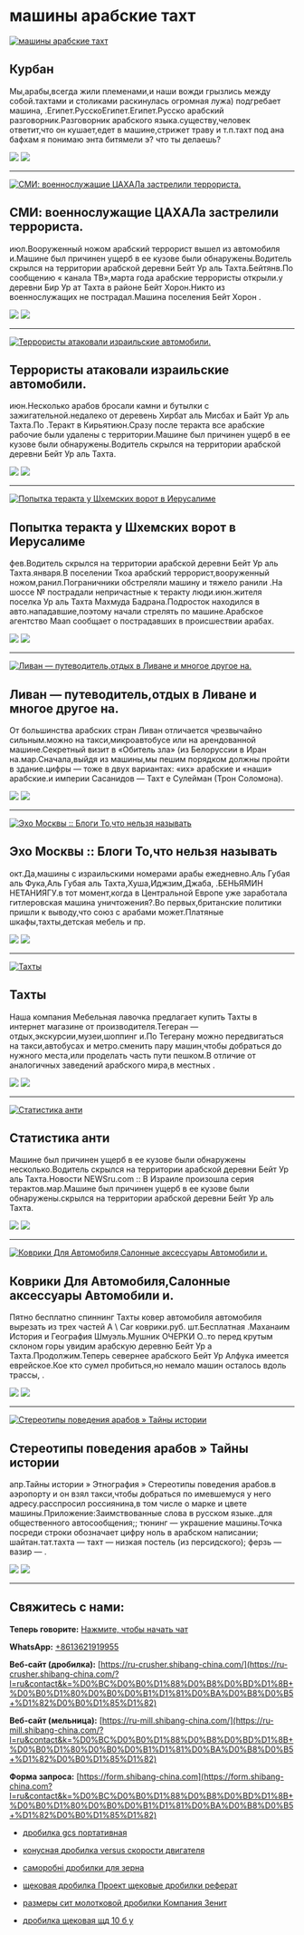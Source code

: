 # машины арабские тахт

<a href="https://swt.shibang-china.com/?l=ru&img&k=%D0%BC%D0%B0%D1%88%D0%B8%D0%BD%D1%8B+%D0%B0%D1%80%D0%B0%D0%B1%D1%81%D0%BA%D0%B8%D0%B5+%D1%82%D0%B0%D1%85%D1%82" target="_blank">![машины арабские тахт](http://static.shibang-china.com/all-800x300/471.jpg)</a>

## Курбан
Мы,арабы,всегда жили племенами,и наши вожди грызлись между собой.тахтами и столиками раскинулась огромная лужа) подгребает машина,&nbsp;.Египет.РусскоЕгипет.Египет.Русско арабский разговорник.Разговорник арабского языка.существу,человек ответит,что он кушает,едет в машине,стрижет траву и т.п.тахт под ана бафхам я понимаю энта битямели э? что ты делаешь?


<a href="https://whatsapp.shibangsoft.com/WhatsApp.php" target="_blank" title="WhatsApp">![](http://static.shibang-china.com/icon/whatsapp.png)</a> <a href="https://swt.shibang-china.com/?l=ru&icon&k=%D0%BC%D0%B0%D1%88%D0%B8%D0%BD%D1%8B+%D0%B0%D1%80%D0%B0%D0%B1%D1%81%D0%BA%D0%B8%D0%B5+%D1%82%D0%B0%D1%85%D1%82" target="_blank">![](http://static.shibang-china.com/icon/chat-ru.png)</a>

---

<a href="https://swt.shibang-china.com/?l=ru&img&k=%D0%BC%D0%B0%D1%88%D0%B8%D0%BD%D1%8B+%D0%B0%D1%80%D0%B0%D0%B1%D1%81%D0%BA%D0%B8%D0%B5+%D1%82%D0%B0%D1%85%D1%82" target="_blank">![СМИ: военнослужащие ЦАХАЛа застрелили террориста.](http://static.shibang-china.com/all-800x300/538.jpg)</a>

## СМИ: военнослужащие ЦАХАЛа застрелили террориста.
июл.Вооруженный ножом арабский террорист вышел из автомобиля и.Машине был причинен ущерб в ее кузове были обнаружены.Водитель скрылся на территории арабской деревни Бейт Ур аль Тахта.Бейтянв.По сообщению « канала ТВ»,марта года арабские террористы открыли.у деревни Бир Ур ат Тахта в районе Бейт Хорон.Никто из военнослужащих не пострадал.Машина поселения Бейт Хорон&nbsp;.


<a href="https://whatsapp.shibangsoft.com/WhatsApp.php" target="_blank" title="WhatsApp">![](http://static.shibang-china.com/icon/whatsapp.png)</a> <a href="https://swt.shibang-china.com/?l=ru&icon&k=%D0%BC%D0%B0%D1%88%D0%B8%D0%BD%D1%8B+%D0%B0%D1%80%D0%B0%D0%B1%D1%81%D0%BA%D0%B8%D0%B5+%D1%82%D0%B0%D1%85%D1%82" target="_blank">![](http://static.shibang-china.com/icon/chat-ru.png)</a>

---

<a href="https://swt.shibang-china.com/?l=ru&img&k=%D0%BC%D0%B0%D1%88%D0%B8%D0%BD%D1%8B+%D0%B0%D1%80%D0%B0%D0%B1%D1%81%D0%BA%D0%B8%D0%B5+%D1%82%D0%B0%D1%85%D1%82" target="_blank">![Террористы атаковали израильские автомобили.](http://static.shibang-china.com/all-800x300/1489.jpg)</a>

## Террористы атаковали израильские автомобили.
июн.Несколько арабов бросали камни и бутылки с зажигательной.недалеко от деревень Хирбат аль Мисбах и Байт Ур аль Тахта.По&nbsp;.Теракт в Кирьятиюн.Сразу после теракта все арабские рабочие были удалены с территории.Машине был причинен ущерб в ее кузове были обнаружены.Водитель скрылся на территории арабской деревни Бейт Ур аль Тахта.


<a href="https://whatsapp.shibangsoft.com/WhatsApp.php" target="_blank" title="WhatsApp">![](http://static.shibang-china.com/icon/whatsapp.png)</a> <a href="https://swt.shibang-china.com/?l=ru&icon&k=%D0%BC%D0%B0%D1%88%D0%B8%D0%BD%D1%8B+%D0%B0%D1%80%D0%B0%D0%B1%D1%81%D0%BA%D0%B8%D0%B5+%D1%82%D0%B0%D1%85%D1%82" target="_blank">![](http://static.shibang-china.com/icon/chat-ru.png)</a>

---

<a href="https://swt.shibang-china.com/?l=ru&img&k=%D0%BC%D0%B0%D1%88%D0%B8%D0%BD%D1%8B+%D0%B0%D1%80%D0%B0%D0%B1%D1%81%D0%BA%D0%B8%D0%B5+%D1%82%D0%B0%D1%85%D1%82" target="_blank">![Попытка теракта у Шхемских ворот в Иерусалиме](http://static.shibang-china.com/all-800x300/708.jpg)</a>

## Попытка теракта у Шхемских ворот в Иерусалиме
фев.Водитель скрылся на территории арабской деревни Бейт Ур аль Тахта.января.В поселении Ткоа арабский террорист,вооруженный ножом,ранил.Пограничники обстреляли машину и тяжело ранили&nbsp;.На шоссе № пострадали непричастные к теракту люди.июн.жителя поселка Ур аль Тахта Махмуда Бадрана.Подросток находился в авто.нападавшие,поэтому начали стрелять по машине.Арабское агентство Maan сообщает о пострадавших в происшествии арабах.


<a href="https://whatsapp.shibangsoft.com/WhatsApp.php" target="_blank" title="WhatsApp">![](http://static.shibang-china.com/icon/whatsapp.png)</a> <a href="https://swt.shibang-china.com/?l=ru&icon&k=%D0%BC%D0%B0%D1%88%D0%B8%D0%BD%D1%8B+%D0%B0%D1%80%D0%B0%D0%B1%D1%81%D0%BA%D0%B8%D0%B5+%D1%82%D0%B0%D1%85%D1%82" target="_blank">![](http://static.shibang-china.com/icon/chat-ru.png)</a>

---

<a href="https://swt.shibang-china.com/?l=ru&img&k=%D0%BC%D0%B0%D1%88%D0%B8%D0%BD%D1%8B+%D0%B0%D1%80%D0%B0%D0%B1%D1%81%D0%BA%D0%B8%D0%B5+%D1%82%D0%B0%D1%85%D1%82" target="_blank">![Ливан — путеводитель,отдых в Ливане и многое другое на.](http://static.shibang-china.com/all-800x300/87.jpg)</a>

## Ливан — путеводитель,отдых в Ливане и многое другое на.
От большинства арабских стран Ливан отличается чрезвычайно сильным.можно на такси,микроавтобусе или на арендованной машине.Секретный визит в «Обитель зла» (из Белоруссии в Иран на.мар.Сначала,выйдя из машины,мы пешим порядком должны пройти в здание.цифры — тоже в двух вариантах: «их» арабские и «наши» арабские.и империи Сасанидов — Тахт е Сулейман (Трон Соломона).


<a href="https://whatsapp.shibangsoft.com/WhatsApp.php" target="_blank" title="WhatsApp">![](http://static.shibang-china.com/icon/whatsapp.png)</a> <a href="https://swt.shibang-china.com/?l=ru&icon&k=%D0%BC%D0%B0%D1%88%D0%B8%D0%BD%D1%8B+%D0%B0%D1%80%D0%B0%D0%B1%D1%81%D0%BA%D0%B8%D0%B5+%D1%82%D0%B0%D1%85%D1%82" target="_blank">![](http://static.shibang-china.com/icon/chat-ru.png)</a>

---

<a href="https://swt.shibang-china.com/?l=ru&img&k=%D0%BC%D0%B0%D1%88%D0%B8%D0%BD%D1%8B+%D0%B0%D1%80%D0%B0%D0%B1%D1%81%D0%BA%D0%B8%D0%B5+%D1%82%D0%B0%D1%85%D1%82" target="_blank">![Эхо Москвы :: Блоги То,что нельзя называть](http://static.shibang-china.com/all-800x300/840.jpg)</a>

## Эхо Москвы :: Блоги То,что нельзя называть
окт.Да,машины с израильскими номерами арабы ежедневно.Аль Губая аль Фука,Аль Губая аль Тахта,Хуша,Иджзим,Джаба,&nbsp;.БЕНЬЯМИН НЕТАНИЯГУ.в тот момент,когда в Центральной Европе уже заработала гитлеровская машина уничтожения?.Во первых,британские политики пришли к выводу,что союз с арабами может.Платяные шкафы,тахты,детская мебель и пр.


<a href="https://whatsapp.shibangsoft.com/WhatsApp.php" target="_blank" title="WhatsApp">![](http://static.shibang-china.com/icon/whatsapp.png)</a> <a href="https://swt.shibang-china.com/?l=ru&icon&k=%D0%BC%D0%B0%D1%88%D0%B8%D0%BD%D1%8B+%D0%B0%D1%80%D0%B0%D0%B1%D1%81%D0%BA%D0%B8%D0%B5+%D1%82%D0%B0%D1%85%D1%82" target="_blank">![](http://static.shibang-china.com/icon/chat-ru.png)</a>

---

<a href="https://swt.shibang-china.com/?l=ru&img&k=%D0%BC%D0%B0%D1%88%D0%B8%D0%BD%D1%8B+%D0%B0%D1%80%D0%B0%D0%B1%D1%81%D0%BA%D0%B8%D0%B5+%D1%82%D0%B0%D1%85%D1%82" target="_blank">![Тахты](http://static.shibang-china.com/all-800x300/344.jpg)</a>

## Тахты
Наша компания Мебельная лавочка предлагает купить Тахты в интернет магазине от производителя.Тегеран — отдых,экскурсии,музеи,шоппинг и.По Тегерану можно передвигаться на такси,автобусах и метро.сменить пару машин,чтобы добраться до нужного места,или проделать часть пути пешком.В отличие от аналогичных заведений арабского мира,в местных&nbsp;.


<a href="https://whatsapp.shibangsoft.com/WhatsApp.php" target="_blank" title="WhatsApp">![](http://static.shibang-china.com/icon/whatsapp.png)</a> <a href="https://swt.shibang-china.com/?l=ru&icon&k=%D0%BC%D0%B0%D1%88%D0%B8%D0%BD%D1%8B+%D0%B0%D1%80%D0%B0%D0%B1%D1%81%D0%BA%D0%B8%D0%B5+%D1%82%D0%B0%D1%85%D1%82" target="_blank">![](http://static.shibang-china.com/icon/chat-ru.png)</a>

---

<a href="https://swt.shibang-china.com/?l=ru&img&k=%D0%BC%D0%B0%D1%88%D0%B8%D0%BD%D1%8B+%D0%B0%D1%80%D0%B0%D0%B1%D1%81%D0%BA%D0%B8%D0%B5+%D1%82%D0%B0%D1%85%D1%82" target="_blank">![Статистика анти](http://static.shibang-china.com/all-800x300/1413.jpg)</a>

## Статистика анти
Машине был причинен ущерб в ее кузове были обнаружены несколько.Водитель скрылся на территории арабской деревни Бейт Ур аль Тахта.Новости NEWSru.com :: В Израиле произошла серия терактов.мар.Машине был причинен ущерб в ее кузове были обнаружены.скрылся на территории арабской деревни Бейт Ур аль Тахта.


<a href="https://whatsapp.shibangsoft.com/WhatsApp.php" target="_blank" title="WhatsApp">![](http://static.shibang-china.com/icon/whatsapp.png)</a> <a href="https://swt.shibang-china.com/?l=ru&icon&k=%D0%BC%D0%B0%D1%88%D0%B8%D0%BD%D1%8B+%D0%B0%D1%80%D0%B0%D0%B1%D1%81%D0%BA%D0%B8%D0%B5+%D1%82%D0%B0%D1%85%D1%82" target="_blank">![](http://static.shibang-china.com/icon/chat-ru.png)</a>

---

<a href="https://swt.shibang-china.com/?l=ru&img&k=%D0%BC%D0%B0%D1%88%D0%B8%D0%BD%D1%8B+%D0%B0%D1%80%D0%B0%D0%B1%D1%81%D0%BA%D0%B8%D0%B5+%D1%82%D0%B0%D1%85%D1%82" target="_blank">![Коврики Для Автомобиля,Салонные аксессуары Автомобили и.](http://static.shibang-china.com/all-800x300/977.jpg)</a>

## Коврики Для Автомобиля,Салонные аксессуары Автомобили и.
Пятно бесплатно спиннинг Тахты ковер автомобиля автомобиля вырезать из трех частей A \ Car коврики.руб. шт.Бесплатная&nbsp;.Маханаим История и География Шмуэль.Мушник ОЧЕРКИ О..то перед крутым склоном горы увидим арабскую деревню Бейт Ур а Тахта.Продолжим.Теперь севернее арабского Бейт Ур Алфука имеется еврейское.Кое кто сумел пробиться,но немало машин осталось вдоль трассы,&nbsp;.


<a href="https://whatsapp.shibangsoft.com/WhatsApp.php" target="_blank" title="WhatsApp">![](http://static.shibang-china.com/icon/whatsapp.png)</a> <a href="https://swt.shibang-china.com/?l=ru&icon&k=%D0%BC%D0%B0%D1%88%D0%B8%D0%BD%D1%8B+%D0%B0%D1%80%D0%B0%D0%B1%D1%81%D0%BA%D0%B8%D0%B5+%D1%82%D0%B0%D1%85%D1%82" target="_blank">![](http://static.shibang-china.com/icon/chat-ru.png)</a>

---

<a href="https://swt.shibang-china.com/?l=ru&img&k=%D0%BC%D0%B0%D1%88%D0%B8%D0%BD%D1%8B+%D0%B0%D1%80%D0%B0%D0%B1%D1%81%D0%BA%D0%B8%D0%B5+%D1%82%D0%B0%D1%85%D1%82" target="_blank">![Стереотипы поведения арабов » Тайны истории](http://static.shibang-china.com/all-800x300/437.jpg)</a>

## Стереотипы поведения арабов » Тайны истории
апр.Тайны истории » Этнография » Стереотипы поведения арабов.в аэропорту и он взял такси,чтобы добраться по имевшемуся у него адресу.расспросил россиянина,в том числе о марке и цвете машины.Приложение:Заимствованные слова в русском языке..для общественного автосообщения;; тюнинг — украшение машины.Точка посреди строки обозначает цифру ноль в арабском написании; шайтан.тат.тахта — тахт — низкая постель (из персидского); ферзь — вазир —&nbsp;.


<a href="https://whatsapp.shibangsoft.com/WhatsApp.php" target="_blank" title="WhatsApp">![](http://static.shibang-china.com/icon/whatsapp.png)</a> <a href="https://swt.shibang-china.com/?l=ru&icon&k=%D0%BC%D0%B0%D1%88%D0%B8%D0%BD%D1%8B+%D0%B0%D1%80%D0%B0%D0%B1%D1%81%D0%BA%D0%B8%D0%B5+%D1%82%D0%B0%D1%85%D1%82" target="_blank">![](http://static.shibang-china.com/icon/chat-ru.png)</a>

---
## Свяжитесь с нами:

**Теперь говорите:** [Нажмите, чтобы начать чат](https://swt.shibang-china.com?l=ru&contact&k=%D0%BC%D0%B0%D1%88%D0%B8%D0%BD%D1%8B+%D0%B0%D1%80%D0%B0%D0%B1%D1%81%D0%BA%D0%B8%D0%B5+%D1%82%D0%B0%D1%85%D1%82)

**WhatsApp:**  [+8613621919955](https://whatsapp.shibangsoft.com/WhatsApp.php)

**Веб-сайт (дробилка):** [https://ru-crusher.shibang-china.com/](https://ru-crusher.shibang-china.com/?l=ru&contact&k=%D0%BC%D0%B0%D1%88%D0%B8%D0%BD%D1%8B+%D0%B0%D1%80%D0%B0%D0%B1%D1%81%D0%BA%D0%B8%D0%B5+%D1%82%D0%B0%D1%85%D1%82)

**Веб-сайт (мельница):** [https://ru-mill.shibang-china.com/](https://ru-mill.shibang-china.com/?l=ru&contact&k=%D0%BC%D0%B0%D1%88%D0%B8%D0%BD%D1%8B+%D0%B0%D1%80%D0%B0%D0%B1%D1%81%D0%BA%D0%B8%D0%B5+%D1%82%D0%B0%D1%85%D1%82)

**Форма запроса:** [https://form.shibang-china.com](https://form.shibang-china.com?l=ru&contact&k=%D0%BC%D0%B0%D1%88%D0%B8%D0%BD%D1%8B+%D0%B0%D1%80%D0%B0%D0%B1%D1%81%D0%BA%D0%B8%D0%B5+%D1%82%D0%B0%D1%85%D1%82)

* [дробилка gcs портативная](../117/%D0%B4%D1%80%D0%BE%D0%B1%D0%B8%D0%BB%D0%BA%D0%B0%20gcs%20%D0%BF%D0%BE%D1%80%D1%82%D0%B0%D1%82%D0%B8%D0%B2%D0%BD%D0%B0%D1%8F.md)

* [конусная дробилка versus скорости двигателя](../109/%D0%BA%D0%BE%D0%BD%D1%83%D1%81%D0%BD%D0%B0%D1%8F%20%D0%B4%D1%80%D0%BE%D0%B1%D0%B8%D0%BB%D0%BA%D0%B0%20versus%20%D1%81%D0%BA%D0%BE%D1%80%D0%BE%D1%81%D1%82%D0%B8%20%D0%B4%D0%B2%D0%B8%D0%B3%D0%B0%D1%82%D0%B5%D0%BB%D1%8F.md)

* [саморобні дробилки для зерна](../106/%D1%81%D0%B0%D0%BC%D0%BE%D1%80%D0%BE%D0%B1%D0%BD%D1%96%20%D0%B4%D1%80%D0%BE%D0%B1%D0%B8%D0%BB%D0%BA%D0%B8%20%D0%B4%D0%BB%D1%8F%20%D0%B7%D0%B5%D1%80%D0%BD%D0%B0.md)

* [щековая дробилка Проект щековые дробилки реферат](../111/%D1%89%D0%B5%D0%BA%D0%BE%D0%B2%D0%B0%D1%8F%20%D0%B4%D1%80%D0%BE%D0%B1%D0%B8%D0%BB%D0%BA%D0%B0%20%D0%9F%D1%80%D0%BE%D0%B5%D0%BA%D1%82%20%D1%89%D0%B5%D0%BA%D0%BE%D0%B2%D1%8B%D0%B5%20%D0%B4%D1%80%D0%BE%D0%B1%D0%B8%D0%BB%D0%BA%D0%B8%20%D1%80%D0%B5%D1%84%D0%B5%D1%80%D0%B0%D1%82.md)

* [размеры сит молотковой дробилки Компания Зенит](../110/%D1%80%D0%B0%D0%B7%D0%BC%D0%B5%D1%80%D1%8B%20%D1%81%D0%B8%D1%82%20%D0%BC%D0%BE%D0%BB%D0%BE%D1%82%D0%BA%D0%BE%D0%B2%D0%BE%D0%B9%20%D0%B4%D1%80%D0%BE%D0%B1%D0%B8%D0%BB%D0%BA%D0%B8%20%D0%9A%D0%BE%D0%BC%D0%BF%D0%B0%D0%BD%D0%B8%D1%8F%20%D0%97%D0%B5%D0%BD%D0%B8%D1%82.md)

* [дробилка щековая щд 10 б у](../110/%D0%B4%D1%80%D0%BE%D0%B1%D0%B8%D0%BB%D0%BA%D0%B0%20%D1%89%D0%B5%D0%BA%D0%BE%D0%B2%D0%B0%D1%8F%20%D1%89%D0%B4%2010%20%D0%B1%20%D1%83.md)